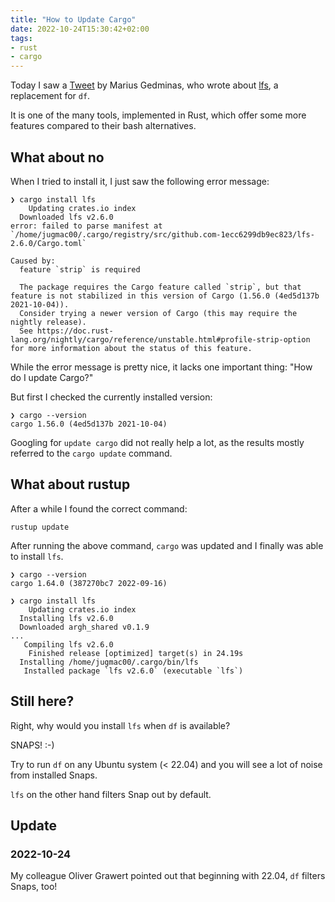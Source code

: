 ```yaml
---
title: "How to Update Cargo"
date: 2022-10-24T15:30:42+02:00
tags:
- rust
- cargo
---
```


Today I saw a [Tweet](https://twitter.com/mgedmin/status/1583421996167487488) by Marius Gedminas,
who wrote about [lfs](https://github.com/Canop/lfs),
a replacement for `df`.

It is one of the many tools, implemented in Rust,
which offer some more features compared to their bash alternatives.

## What about no

When I tried to install it,
I just saw the following error message:

```
❯ cargo install lfs
    Updating crates.io index
  Downloaded lfs v2.6.0
error: failed to parse manifest at `/home/jugmac00/.cargo/registry/src/github.com-1ecc6299db9ec823/lfs-2.6.0/Cargo.toml`

Caused by:
  feature `strip` is required

  The package requires the Cargo feature called `strip`, but that feature is not stabilized in this version of Cargo (1.56.0 (4ed5d137b 2021-10-04)).
  Consider trying a newer version of Cargo (this may require the nightly release).
  See https://doc.rust-lang.org/nightly/cargo/reference/unstable.html#profile-strip-option for more information about the status of this feature.
```

While the error message is pretty nice,
it lacks one important thing: "How do I update Cargo?"

But first I checked the currently installed version:

```
❯ cargo --version
cargo 1.56.0 (4ed5d137b 2021-10-04)
```

Googling for `update cargo` did not really help a lot,
as the results mostly referred to the `cargo update` command.

## What about rustup

After a while I found the correct command:

```
rustup update
```

After running the above command,
`cargo` was updated and I finally was able to install `lfs`.

```
❯ cargo --version
cargo 1.64.0 (387270bc7 2022-09-16)
```

```
❯ cargo install lfs
    Updating crates.io index
  Installing lfs v2.6.0
  Downloaded argh_shared v0.1.9
...
   Compiling lfs v2.6.0
    Finished release [optimized] target(s) in 24.19s
  Installing /home/jugmac00/.cargo/bin/lfs
   Installed package `lfs v2.6.0` (executable `lfs`)
```

## Still here?

Right, why would you install `lfs` when `df` is available?

SNAPS! :-)

Try to run `df` on any Ubuntu system (< 22.04) and you will see a lot of noise from installed Snaps.

`lfs` on the other hand filters Snap out by default.


## Update

### 2022-10-24

My colleague Oliver Grawert pointed out that beginning with 22.04,
`df` filters Snaps, too!
